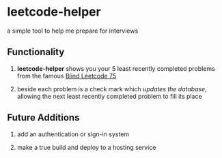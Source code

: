 # leetcode-helper
a simple tool to help me prepare for interviews

## Functionality

1. **leetcode-helper** shows you your 5 least recently completed problems from the famous
[Blind Leetcode 75](https://www.teamblind.com/post/New-Year-Gift---Curated-List-of-Top-100-LeetCode-Questions-to-Save-Your-Time-OaM1orEU)

2. beside each problem is a check mark which *updates the database*, allowing the next least recently completed problem to fill its place

## Future Additions

1. add an authentication or sign-in system

2. make a true build and deploy to a hosting service